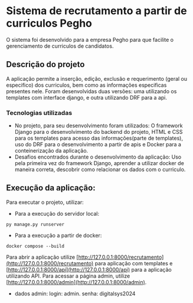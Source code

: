 # Sistema de recrutamento a partir de curriculos Pegho
O sistema foi desenvolvido para a empresa Pegho para que facilite o gerenciamento de curriculos de candidatos.

## Descrição do projeto
A aplicação permite a inserção, edição, exclusão e requerimento (geral ou especifico) dos curriculos, bem como as informações especificas presentes nele. Foram desenvolvidas duas versões: uma utilizando os templates com interface django, e outra utilizando DRF para 
a api.
### Tecnologias utilizadas
* No projeto, para seu desenvolvimento foram utilizados: O framework Django para o desenvolvimento do backend do projeto, HTML e CSS para os templates para acesso das informações(parte de templates), uso do DRF para o desenvolvimento a partir de apis e Docker para
a conteinerização da aplicação.
* Desafios encontrados durante o desenvolvimento da aplicação: Uso pela primeira vez do framework Django, aprender a utilizar docker de maneira correta, descobrir como relacionar os dados com o curriculo.
## Execução da aplicação:
Para executar o projeto, utilizar:
* Para a execução do servidor local:
```
py manage.py runserver
```
* Para a execução a partir de docker:
```
docker compose --build
```
Para abrir a aplicação utilize [http://127.0.0.1:8000/recrutamento](http://127.0.0.1:8000/recrutamento) para aplicação com templates e [http://127.0.0.1:8000/api](http://127.0.0.1:8000/api) para a aplicação utilizando API.
Para acessar a página admin, utilize [http://127.0.0.1:8000/admin](http://127.0.0.1:8000/admin).
* dados admin: login: admin. senha: digitalsys2024
